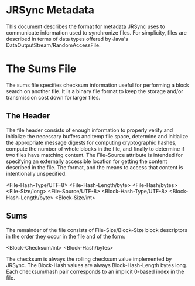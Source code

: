 # JRSync Metadata

This document describes the format for metadata JRSync uses to communicate
information used to synchronize files. For simplicity, files are described in
terms of data types offered by Java's DataOutputStream/RandomAccessFile.

# The Sums File

The sums file specifies checksum information useful for performing a block
search on another file. It is a binary file format to keep the storage and/or
transmission cost down for larger files.

## The Header

The file header consists of enough information to properly verify and initialize
the necessary buffers and temp file space, determine and initialize the
appropriate message digests for computing cryptographic hashes, compute the
number of whole blocks in the file, and finally to determine if two files have
matching content. The File-Source attribute is intended for specifying an
externally accessible location for getting the content described in the file.
The format, and the means to access that content is intentionally unspecified.

<File-Hash-Type/UTF-8>
<File-Hash-Length/byte>
<File-Hash/bytes>
<File-Size/long>
<File-Source/UTF-8>
<Block-Hash-Type/UTF-8>
<Block-Hash-Length/byte>
<Block-Size/int>

## Sums

The remainder of the file consists of File-Size/Block-Size block descriptors in
the order they occur in the file and of the form:

<Block-Checksum/int>
<Block-Hash/bytes>

The checksum is always the rolling checksum value implemented by JRSync. The
Block-Hash values are always Block-Hash-Length bytes long. Each checksum/hash
pair corresponds to an implicit 0-based index in the file.